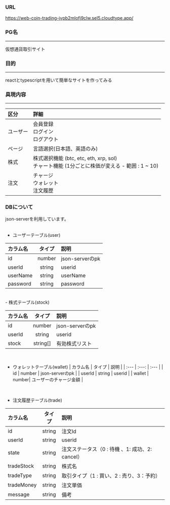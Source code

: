 ### URL
https://web-coin-trading-jvpb2mlofj9clw.sel5.cloudtype.app/

### PG名
---
仮想通貨取引サイト
<br/>

### 目的
---
reactとtypescriptを用いて簡単なサイトを作ってみる
<br/>

### 具現内容
---
| 区分 | 詳細 |
| :--- | :--- |
| ユーザー | 会員登録 <br> ログイン <br> ログアウト |
| ページ | 言語選択(日本語、英語のみ) |
| 株式 | 株式選択機能 (btc, etc, eth, xrp, sol)<br> チャート機能 (1分ごとに株価が変える - 範囲 : 1 ~ 10) |
| 注文 | チャージ <br> ウォレット <br> 注文履歴 |


### DBについて
json-serverを利用しています。
<br/>
<br/>
- ユーザーテーブル(user)

| カラム名 | タイプ | 説明 |
| :--- | :---: | :--- |
|   id      |   number  |   json-serverのpk |
|   userId  |   string  |   userid|
|   userName|   string  |   userName|
|   password|   string  |   password|

<br/>
- 株式テーブル(stock)

| カラム名 | タイプ | 説明 |
| :--- | :---: | :--- |
|   id      |   number  |   json-serverのpk |
|   userId  |   string  |   userid |
|   stock   |   string[]|   有効株式リスト |

<br/>

- ウォレットテーブル(wallet)
| カラム名 | タイプ | 説明 |
| :--- | :---: | :--- |
|   id      |   number  |   json-serverのpk |
|   userId  |   string  |   userid |
|   wallet   |   number|   ユーザーのチャージ金額 |

<br/>

- 注文履歴テーブル(trade)

| カラム名 | タイプ | 説明 |
| :--- | :---: | :--- |
|   id     |   string  |   注文Id |
|   userId      |   string  |   userid |
|   state       |   string  |   注文ステータス（0 : 待機 、1: 成功、2: cancel） |
|   tradeStock  |   string  |   株式名 |
|   tradeType   |   string  |   取引タイプ（1 : 買い、2 : 売り、3：予約） |
|   tradeMoney  |   string  |   注文単価 |
|   message     |   string  |   備考 |
